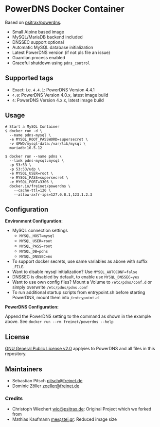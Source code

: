 # PowerDNS Docker Container
Based on [psitrax/powerdns](https://hub.docker.com/r/psitrax/powerdns/).

* Small Alpine based image
* MySQL/MariaDB backend included
* DNSSEC support optional
* Automatic MySQL database initialization
* Latest PowerDNS version (if not pls file an issue)
* Guardian process enabled
* Graceful shutdown using `pdns_control`

## Supported tags

* Exact: i.e. `4.4.1`: PowerDNS Version 4.4.1
* `4.0`: PowerDNS Version 4.0.x, latest image build
* `4`: PowerDNS Version 4.x.x, latest image build

## Usage

```shell
# Start a MySQL Container
$ docker run -d \
  --name pdns-mysql \
  -e MYSQL_ROOT_PASSWORD=supersecret \
  -v $PWD/mysql-data:/var/lib/mysql \
  mariadb:10.5.12

$ docker run --name pdns \
  --link pdns-mysql:mysql \
  -p 53:53 \
  -p 53:53/udp \
  -e MYSQL_USER=root \
  -e MYSQL_PASS=supersecret \
  -e MYSQL_PORT=3306 \
  docker.io/freinet/powerdns \
    --cache-ttl=120 \
    --allow-axfr-ips=127.0.0.1,123.1.2.3
```

## Configuration

**Environment Configuration:**

* MySQL connection settings
  * `MYSQL_HOST=mysql`
  * `MYSQL_USER=root`
  * `MYSQL_PASS=root`
  * `MYSQL_DB=pdns`
  * `MYSQL_DNSSEC=no`
* To support docker secrets, use same variables as above with suffix `_FILE`.
* Want to disable mysql initialization? Use `MYSQL_AUTOCONF=false`
* DNSSEC is disabled by default, to enable use `MYSQL_DNSSEC=yes`
* Want to use own config files? Mount a Volume to `/etc/pdns/conf.d` or simply overwrite `/etc/pdns/pdns.conf`
* To run additional startup scripts from entrypoint.sh before starting PowerDNS, mount them into `/entrypoint.d`

**PowerDNS Configuration:**

Append the PowerDNS setting to the command as shown in the example above.
See `docker run --rm freinet/powerdns --help`

## License

[GNU General Public License v2.0](https://github.com/PowerDNS/pdns/blob/master/COPYING) applyies to PowerDNS and all files in this repository.


## Maintainers

* Sebastian Pitsch <pitsch@freinet.de>
* Dominic Zöller <zoeller@freinet.de>

### Credits

* Christoph Wiechert <wio@psitrax.de>: Original Project which we forked from
* Mathias Kaufmann <me@stei.gr>: Reduced image size

